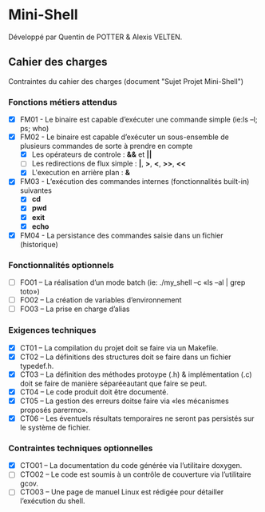 # Mini-Shell

Développé par Quentin de POTTER & Alexis VELTEN.

## Cahier des charges

Contraintes du cahier des charges (document "Sujet Projet Mini-Shell")

### Fonctions métiers attendus

- [x] FM01 - Le binaire est capable d’exécuter une commande simple (ie:ls –l; ps; who)
- [x] FM02 - Le binaire est capable d’exécuter un sous-ensemble de plusieurs commandes de sorte à prendre en compte
  - [x] Les opérateurs de controle : **&&** et **||**
  - [ ] Les redirections de flux simple : **|**, **>**, **<**, **>>**, **<<**
  - [x] L'execution en arrière plan : **&**
- [x] FM03 - L’exécution des commandes internes (fonctionnalités built-in) suivantes
  - [x] **cd**
  - [x] **pwd**
  - [x] **exit**
  - [x] **echo**
- [x] FM04 - La persistance des commandes saisie dans un fichier (historique)

### Fonctionnalités optionnels

- [ ] FO01 – La réalisation d’un mode batch (ie: ./my_shell –c «ls –al | grep toto»)
- [ ] FO02 – La création de variables d’environnement
- [ ] FO03 – La prise en charge d’alias

### Exigences techniques

- [x] CT01 – La compilation du projet doit se faire via un Makefile.
- [x] CT02 – La définitions des structures doit se faire dans un fichier typedef.h.
- [x] CT03 – La définition des méthodes protoype (.h) & implémentation (.c) doit se faire de manière séparéeautant que faire se peut.
- [x] CT04 – Le code produit doit être documenté.
- [x] CT05 – La gestion des erreurs doitse faire via «les mécanismes proposés parerrno».
- [x] CT06 – Les éventuels résultats temporaires ne seront pas persistés sur le système de fichier.

### Contraintes techniques optionnelles

- [x] CTO01 – La documentation du code générée via l’utilitaire doxygen.
- [ ] CTO02 – Le code est soumis à un contrôle de couverture via l’utilitaire gcov.
- [ ] CTO03 – Une page de manuel Linux est rédigée pour détailler l’exécution du shell.
